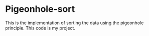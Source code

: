 # Pigeonhole-sort
This is the implementation of sorting the data using the pigeonhole principle.
This code is my project.
